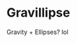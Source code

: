 # Gravillipse
Gravity + Ellipses? lol
<a href="http://iphoneguy1101.github.io/Gravillipse/Gravillipse.html"></a>
